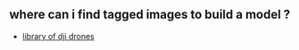 
## where can i find tagged images to build a model ?
- [library of dji drones](https://github.com/chuanenlin/drone-net)
